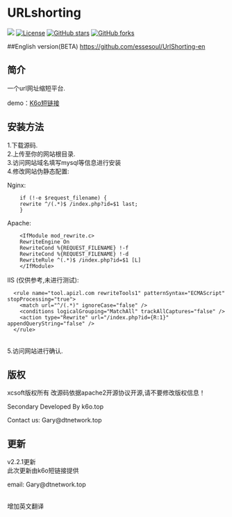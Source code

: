 # URLshorting
[![](https://data.jsdelivr.com/v1/package/gh/soxft/Urlshorting/badge)](https://www.jsdelivr.com/package/gh/soxft/Urlshorting)
<a href="http://www.apache.org/licenses/LICENSE-2.0.html"> 
<img src="https://img.shields.io/github/license/soxft/URLshorting.svg" alt="License"></a>
<a href="https://github.com/soxft/URLshorting/stargazers"> 
<img src="https://img.shields.io/github/stars/soxft/URLshorting.svg" alt="GitHub stars"></a>
<a href="https://github.com/soxft/URLshorting/network/members"> 
<img src="https://img.shields.io/github/forks/soxft/URLshorting.svg" alt="GitHub forks"></a> 

##English version(BETA)
https://github.com/essesoul/UrlShorting-en

## 简介

一个url网址缩短平台.

demo：[K6o短链接](https://www.k6o.top/)

## 安装方法
1.下载源码.<br/>
2.上传至你的网站根目录.<br/>
3.访问网站域名填写mysql等信息进行安装<br/>
4.修改网站伪静态配置:<br/>

Nginx:  
```
    if (!-e $request_filename) {
    rewrite ^/(.*)$ /index.php?id=$1 last;
    }
```

Apache:
```
    <IfModule mod_rewrite.c>
    RewriteEngine On
    RewriteCond %{REQUEST_FILENAME} !-f
    RewriteCond %{REQUEST_FILENAME} !-d
    RewriteRule ^(.*)$ /index.php?id=$1 [L]
    </IfModule>
```

IIS (仅供参考,未进行测试):
```
  <rule name="tool.apizl.com rewriteTools1" patternSyntax="ECMAScript" stopProcessing="true">
    <match url="^/(.*)" ignoreCase="false" />
    <conditions logicalGrouping="MatchAll" trackAllCaptures="false" />
    <action type="Rewrite" url="/index.php?id={R:1}" appendQueryString="false" />
  </rule>
```


<br/>5.访问网站进行确认.

## 版权
xcsoft版权所有 改源码依据apache2开源协议开源,请不要修改版权信息！
  <p>Secondary Developed By k6o.top</p>
  <p>Contact us: Gary@dtnetwork.top</p>

## 更新
v2.2.1更新
<br/>此次更新由k6o短链接提供
  <p>email: Gary@dtnetwork.top</p>
<br/>增加英文翻译
